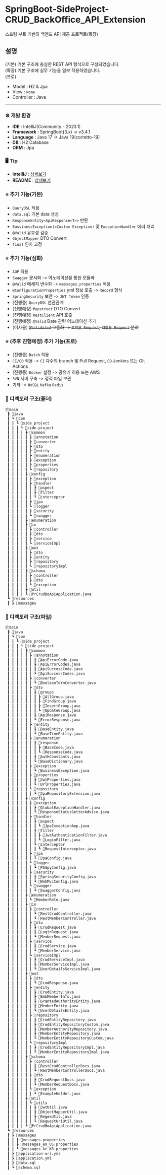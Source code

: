 # SpringBoot-SideProject-CRUD_BackOffice_API_Extension
스프링 부트 기반의 백엔드 API 제공 프로젝트(확장)

## 설명
(기본) 기본 구조에 충실한 REST API 형식으로 구성되었습니다.<br>
(확장) 기본 구조에 실무 기능을 일부 적용하였습니다.<br>
(프로) 
- Model : H2 & Jpa
- View : `None`
- Controller : Java

---

### ⚙️ 개발 환경
- **IDE** : IntelliJ(Community - 2023.1)
- **Framework** : SpringBoot(3.x) -> v3.4.1
- **Language** : Java 17 -> Java 19(corretto-19)
- **DB** : H2 Database
- **ORM** : Jpa

### 🖥️ Tip
- **IntelliJ** : <a href="https://github.com/shoon0615/side-project/blob/master/README/IntelliJ.md">상세보기</a>
- **README** : <a href="https://github.com/shoon0615/side-project/tree/master/README">상세보기</a>

### ⭐️ 추가 기능(기본)
- `QueryDSL` 적용
- `data.sql` 기본 data 생성
- `ResponseEntity<ApiResponse<T>>` 반환
- `BussinessException(=Custom Exception)` 및 `ExceptionHandler` 에러 처리
- `@Valid` 유효성 검증
- `ObjectMapper` DTO Convert
- `final` 인자 고정

### ⭐️ 추가 기능(심화)
- `AOP` 적용
- `Swagger` 문서화 -> 어노테이션을 통한 모듈화
- `@Valid` 메세지 변수화 -> `messages.properties` 적용
- `@ConfigurationProperties` yml 정보 호출 -> `Record` 형식
- `SpringSecurity` 보안 -> `JWT Token` 인증
- (진행중) `QueryDSL` 연관관계
- (진행예정) `Mapstruct` DTO Convert
- (진행예정) `RestClient` API 호출
- (진행예정) `@Valid` Date 관련 어노테이션 추가
- (미사용) ~~`@Validated` 그룹화 -> `조회용 Request`, `저장용 Request` 분리~~

### ⭐️ (추후 진행예정) 추가 기능(프로)
- (진행중) `Batch` 적용
- `CI/CD` 적용 -> `CI` 다수의 branch 및 Pull Request, `CD` Jenkins 또는 Git Actions
- (진행중) `Docker` 설정 -> 공유기 허용 또는 AWS
- `SVN` 서버 구축 -> 정적 파일 보관
- 기타 -> `NoSQL` `Kafka` `Redis`

### 📂 디렉토리 구조(폴더)
```bash
📦main
 ┣ 📂java
 ┃ ┗ 📂com
 ┃ ┃ ┗ 📂side_project
 ┃ ┃ ┃ ┗ 📂side-project
 ┃ ┃ ┃ ┃ ┣ 📂common
 ┃ ┃ ┃ ┃ ┃ ┣ 📂annotation
 ┃ ┃ ┃ ┃ ┃ ┣ 📂converter
 ┃ ┃ ┃ ┃ ┃ ┣ 📂dto
 ┃ ┃ ┃ ┃ ┃ ┣ 📂entity
 ┃ ┃ ┃ ┃ ┃ ┣ 📂enumeration
 ┃ ┃ ┃ ┃ ┃ ┣ 📂exception
 ┃ ┃ ┃ ┃ ┃ ┣ 📂properties
 ┃ ┃ ┃ ┃ ┃ ┗ 📂repository
 ┃ ┃ ┃ ┃ ┣ 📂config
 ┃ ┃ ┃ ┃ ┃ ┣ 📂exception
 ┃ ┃ ┃ ┃ ┃ ┣ 📂handler
 ┃ ┃ ┃ ┃ ┃ ┃ ┣ 📂aspect
 ┃ ┃ ┃ ┃ ┃ ┃ ┣ 📂filter
 ┃ ┃ ┃ ┃ ┃ ┃ ┗ 📂interceptor
 ┃ ┃ ┃ ┃ ┃ ┣ 📂jpa
 ┃ ┃ ┃ ┃ ┃ ┗ 📂logger
 ┃ ┃ ┃ ┃ ┃ ┣ 📂security
 ┃ ┃ ┃ ┃ ┃ ┗ 📂swagger
 ┃ ┃ ┃ ┃ ┣ 📂enumeration
 ┃ ┃ ┃ ┃ ┣ 📂in
 ┃ ┃ ┃ ┃ ┃ ┣ 📂controller
 ┃ ┃ ┃ ┃ ┃ ┣ 📂dto
 ┃ ┃ ┃ ┃ ┃ ┣ 📂service
 ┃ ┃ ┃ ┃ ┃ ┗ 📂serviceImpl
 ┃ ┃ ┃ ┃ ┣ 📂out
 ┃ ┃ ┃ ┃ ┃ ┣ 📂dto
 ┃ ┃ ┃ ┃ ┃ ┣ 📂entity
 ┃ ┃ ┃ ┃ ┃ ┣ 📂repository
 ┃ ┃ ┃ ┃ ┃ ┗ 📂repositoryImpl
 ┃ ┃ ┃ ┃ ┣ 📂schema
 ┃ ┃ ┃ ┃ ┃ ┣ 📂controller
 ┃ ┃ ┃ ┃ ┃ ┣ 📂dto
 ┃ ┃ ┃ ┃ ┃ ┗ 📂exception
 ┃ ┃ ┃ ┃ ┣ 📂util
 ┃ ┃ ┃ ┃ ┗ 📜PrCrudBoApiApplication.java
 ┗ 📂resources
 ┃ ┣ 📂messages
```

### 📜 디렉토리 구조(파일)
```bash
📦main
 ┣ 📂java
 ┃ ┗ 📂com
 ┃ ┃ ┗ 📂side_project
 ┃ ┃ ┃ ┗ 📂side-project
 ┃ ┃ ┃ ┃ ┣ 📂common
 ┃ ┃ ┃ ┃ ┃ ┣ 📂annotation
 ┃ ┃ ┃ ┃ ┃ ┃ ┣ 📜ApiErrorCode.java
 ┃ ┃ ┃ ┃ ┃ ┃ ┣ 📜ApiErrorCodes.java
 ┃ ┃ ┃ ┃ ┃ ┃ ┣ 📜ApiSuccessCode.java
 ┃ ┃ ┃ ┃ ┃ ┃ ┗ 📜ApiSuccessCodes.java
 ┃ ┃ ┃ ┃ ┃ ┣ 📂converter
 ┃ ┃ ┃ ┃ ┃ ┃ ┗ 📜BooleanToYnConverter.java
 ┃ ┃ ┃ ┃ ┃ ┣ 📂dto
 ┃ ┃ ┃ ┃ ┃ ┃ ┣ 📂groups
 ┃ ┃ ┃ ┃ ┃ ┃ ┃ ┣ 📜AllGroup.java
 ┃ ┃ ┃ ┃ ┃ ┃ ┃ ┣ 📜FindGroup.java
 ┃ ┃ ┃ ┃ ┃ ┃ ┃ ┣ 📜InsertGroup.java
 ┃ ┃ ┃ ┃ ┃ ┃ ┃ ┗ 📜UpdateGroup.java
 ┃ ┃ ┃ ┃ ┃ ┃ ┣ 📜ApiResponse.java
 ┃ ┃ ┃ ┃ ┃ ┃ ┗ 📜ErrorResponse.java
 ┃ ┃ ┃ ┃ ┃ ┣ 📂entity
 ┃ ┃ ┃ ┃ ┃ ┃ ┣ 📜BaseEntity.java
 ┃ ┃ ┃ ┃ ┃ ┃ ┗ 📜BaseTimeEntity.java
 ┃ ┃ ┃ ┃ ┃ ┣ 📂enumeration
 ┃ ┃ ┃ ┃ ┃ ┃ ┣ 📂response
 ┃ ┃ ┃ ┃ ┃ ┃ ┃ ┣ 📜BaseCode.java
 ┃ ┃ ┃ ┃ ┃ ┃ ┃ ┗ 📜ResponseCode.java
 ┃ ┃ ┃ ┃ ┃ ┃ ┣ 📜AuthConstants.java
 ┃ ┃ ┃ ┃ ┃ ┃ ┗ 📜BaseDictionary.java
 ┃ ┃ ┃ ┃ ┃ ┣ 📂exception
 ┃ ┃ ┃ ┃ ┃ ┃ ┗ 📜BusinessException.java
 ┃ ┃ ┃ ┃ ┃ ┣ 📂properties
 ┃ ┃ ┃ ┃ ┃ ┃ ┣ 📜JwtProperties.java
 ┃ ┃ ┃ ┃ ┃ ┃ ┗ 📜UrlProperties.java
 ┃ ┃ ┃ ┃ ┃ ┗ 📂repository
 ┃ ┃ ┃ ┃ ┃ ┃ ┗ 📜JpaRepositoryExtension.java
 ┃ ┃ ┃ ┃ ┣ 📂config
 ┃ ┃ ┃ ┃ ┃ ┣ 📂exception
 ┃ ┃ ┃ ┃ ┃ ┃ ┣ 📜GlobalExceptionHandler.java
 ┃ ┃ ┃ ┃ ┃ ┃ ┗ 📜ResponseStatusSetterAdvice.java
 ┃ ┃ ┃ ┃ ┃ ┣ 📂handler
 ┃ ┃ ┃ ┃ ┃ ┃ ┣ 📂aspect
 ┃ ┃ ┃ ┃ ┃ ┃ ┃ ┗ 📜JpaExceptionAop.java
 ┃ ┃ ┃ ┃ ┃ ┃ ┣ 📂filter
 ┃ ┃ ┃ ┃ ┃ ┃ ┃ ┣ 📜JwtAuthenticationFilter.java
 ┃ ┃ ┃ ┃ ┃ ┃ ┃ ┗ 📜LoginFilter.java
 ┃ ┃ ┃ ┃ ┃ ┃ ┗ 📂interceptor
 ┃ ┃ ┃ ┃ ┃ ┃ ┃ ┗ 📜RequestInterceptor.java
 ┃ ┃ ┃ ┃ ┃ ┣ 📂jpa
 ┃ ┃ ┃ ┃ ┃ ┃ ┗ 📜JpaConfig.java
 ┃ ┃ ┃ ┃ ┃ ┗ 📂logger
 ┃ ┃ ┃ ┃ ┃ ┃ ┗ 📜P6SpyConfig.java
 ┃ ┃ ┃ ┃ ┃ ┣ 📂security
 ┃ ┃ ┃ ┃ ┃ ┃ ┣ 📜SpringSecurityConfig.java
 ┃ ┃ ┃ ┃ ┃ ┃ ┗ 📜WebMvcConfig.java
 ┃ ┃ ┃ ┃ ┃ ┗ 📂swagger
 ┃ ┃ ┃ ┃ ┃ ┃ ┗ 📜SwaggerConfig.java
 ┃ ┃ ┃ ┃ ┣ 📂enumeration
 ┃ ┃ ┃ ┃ ┃ ┗ 📜MemberRole.java
 ┃ ┃ ┃ ┃ ┣ 📂in
 ┃ ┃ ┃ ┃ ┃ ┣ 📂controller
 ┃ ┃ ┃ ┃ ┃ ┃ ┗ 📜RestCrudController.java
 ┃ ┃ ┃ ┃ ┃ ┃ ┗ 📜RestMemberController.java
 ┃ ┃ ┃ ┃ ┃ ┣ 📂dto
 ┃ ┃ ┃ ┃ ┃ ┃ ┣ 📜CrudRequest.java
 ┃ ┃ ┃ ┃ ┃ ┃ ┣ 📜LoginRequest.java
 ┃ ┃ ┃ ┃ ┃ ┃ ┗ 📜MemberRequest.java
 ┃ ┃ ┃ ┃ ┃ ┣ 📂service
 ┃ ┃ ┃ ┃ ┃ ┃ ┣ 📜CrudService.java
 ┃ ┃ ┃ ┃ ┃ ┃ ┗ 📜MemberService.java
 ┃ ┃ ┃ ┃ ┃ ┗ 📂serviceImpl
 ┃ ┃ ┃ ┃ ┃ ┃ ┣ 📜CrudServiceImpl.java
 ┃ ┃ ┃ ┃ ┃ ┃ ┣ 📜MemberServiceImpl.java
 ┃ ┃ ┃ ┃ ┃ ┃ ┗ 📜UserDetailsServiceImpl.java
 ┃ ┃ ┃ ┃ ┣ 📂out
 ┃ ┃ ┃ ┃ ┃ ┣ 📂dto
 ┃ ┃ ┃ ┃ ┃ ┃ ┗ 📜CrudResponse.java
 ┃ ┃ ┃ ┃ ┃ ┣ 📂entity
 ┃ ┃ ┃ ┃ ┃ ┃ ┣ 📜CrudEntity.java
 ┃ ┃ ┃ ┃ ┃ ┃ ┣ 📜EmbMemberInfo.java
 ┃ ┃ ┃ ┃ ┃ ┃ ┣ 📜GrantedAuthorityEntity.java
 ┃ ┃ ┃ ┃ ┃ ┃ ┣ 📜MemberEntity.java
 ┃ ┃ ┃ ┃ ┃ ┃ ┗ 📜UserDetailsEntity.java
 ┃ ┃ ┃ ┃ ┃ ┣ 📂repository
 ┃ ┃ ┃ ┃ ┃ ┃ ┣ 📜CrudEntityRepository.java
 ┃ ┃ ┃ ┃ ┃ ┃ ┣ 📜CrudEntityRepositoryCustom.java
 ┃ ┃ ┃ ┃ ┃ ┃ ┣ 📜MemberAuthorityRepository.java
 ┃ ┃ ┃ ┃ ┃ ┃ ┣ 📜MemberEntityRepository.java
 ┃ ┃ ┃ ┃ ┃ ┃ ┗ 📜MemberEntityRepositoryCustom.java
 ┃ ┃ ┃ ┃ ┃ ┗ 📂repositoryImpl
 ┃ ┃ ┃ ┃ ┃ ┃ ┣ 📜CrudEntityRepositoryImpl.java
 ┃ ┃ ┃ ┃ ┃ ┃ ┗ 📜MemberEntityRepositoryImpl.java
 ┃ ┃ ┃ ┃ ┣ 📂schema
 ┃ ┃ ┃ ┃ ┃ ┣ 📂controller
 ┃ ┃ ┃ ┃ ┃ ┃ ┣ 📜RestCrudControllerDocs.java
 ┃ ┃ ┃ ┃ ┃ ┃ ┗ 📜RestMemberControllerDocs.java
 ┃ ┃ ┃ ┃ ┃ ┣ 📂dto
 ┃ ┃ ┃ ┃ ┃ ┃ ┣ 📜CrudRequestDocs.java
 ┃ ┃ ┃ ┃ ┃ ┃ ┗ 📜MemberRequestDocs.java
 ┃ ┃ ┃ ┃ ┃ ┗ 📂exception
 ┃ ┃ ┃ ┃ ┃ ┃ ┗ 📜ExampleHolder.java
 ┃ ┃ ┃ ┃ ┣ 📂util
 ┃ ┃ ┃ ┃ ┃ ┗ 📂utils
 ┃ ┃ ┃ ┃ ┃ ┃ ┣ 📜JwtUtil.java
 ┃ ┃ ┃ ┃ ┃ ┃ ┣ 📜ObjectMapperUtil.java
 ┃ ┃ ┃ ┃ ┃ ┃ ┣ 📜RegexUtil.java
 ┃ ┃ ┃ ┃ ┃ ┃ ┗ 📜RequestUriUtil.java
 ┃ ┃ ┃ ┃ ┗ 📜PrCrudBoApiApplication.java
 ┗ 📂resources
 ┃ ┣ 📂messages
 ┃ ┃ ┣ 📜messages.properties
 ┃ ┃ ┣ 📜messages_en_US.properties
 ┃ ┃ ┗ 📜messages_kr_KR.properties
 ┃ ┣ 📜application-url.yml
 ┃ ┣ 📜application.yml
 ┃ ┣ 📜data.sql
 ┃ ┗ 📜schema.sql
```
